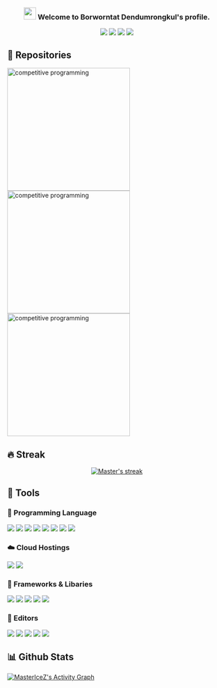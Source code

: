 <h3 align="center">
  <img src="https://media.giphy.com/media/hvRJCLFzcasrR4ia7z/giphy.gif" width="28">
  Welcome to Borworntat Dendumrongkul's profile.
</h3>
<p align="center">
<a href="https://instagram.com/iicxx.exe"><img src="https://img.shields.io/badge/iicxx.exe_-%23E4405F.svg?style=for-the-badge&logo=Instagram&logoColor=white"></a>
<a href="https://twitter.com/_ibwt"><img src="https://img.shields.io/badge/_ibwt-%231DA1F2.svg?style=for-the-badge&logo=Twitter&logoColor=white"></a>
<a href="mailto:borworntat.d@gmail.com"><img src="https://img.shields.io/badge/Gmail-D14836?style=for-the-badge&logo=gmail&logoColor=white"></a>
<a href="https://facebook.com/borworntat.d"><img src="https://img.shields.io/badge/Facebook-%231877F2.svg?style=for-the-badge&logo=Facebook&logoColor=white"></a>
</p>

## 📕 Repositories
<p align="left">
<a href="https://github.com/mastericez/posn-buu"><img width="282" src="https://denvercoder1-github-readme-stats.vercel.app/api/pin/?username=mastericez&repo=posn_buu&theme=react&bg_color=1F222E&title_color=F85D7F&icon_color=F8D866&hide_border=true&show_icons=false" alt="competitive programming"></a>
<a href="https://github.com/mastericez/sorting-hat"><img width="282" src="https://denvercoder1-github-readme-stats.vercel.app/api/pin/?username=mastericez&repo=sorting-hat&theme=react&bg_color=1F222E&title_color=F85D7F&icon_color=F8D866&hide_border=true&show_icons=false" alt="competitive programming"></a>
<a href="https://github.com/mastericez/programming-task-tier"><img width="282" src="https://denvercoder1-github-readme-stats.vercel.app/api/pin/?username=mastericez&repo=programming-task-tier&theme=react&bg_color=1F222E&title_color=F85D7F&icon_color=F8D866&hide_border=true&show_icons=false" alt="competitive programming"></a>
</p>

## 🔥 Streak
<p align="center">
  <a href="https://github.com/DenverCoder1/github-readme-streak-stats">
    <img alt="Master's streak" src="https://github-readme-streak-stats.herokuapp.com/?user=MasterIceZ&theme=monokai-metallian&hide_border=true"/>
  </a>
</p>

## :wrench: Tools

### :page_facing_up: Programming Language
<p align="left">
<img src="https://img.shields.io/badge/typescript-%23007ACC.svg?style=for-the-badge&logo=typescript&logoColor=white">
<img src="https://img.shields.io/badge/python-%2314354C.svg?style=for-the-badge&logo=python&logoColor=white)">
<img src="https://img.shields.io/badge/c-%2300599C.svg?style=for-the-badge&logo=c&logoColor=white">
<img src="https://img.shields.io/badge/c++-%2300599C.svg?style=for-the-badge&logo=c%2B%2B&logoColor=white">
<img src="https://img.shields.io/badge/c%23-%23239120.svg?style=for-the-badge&logo=c-sharp&logoColor=white">
<img src="https://img.shields.io/badge/markdown-%23000000.svg?style=for-the-badge&logo=markdown&logoColor=white">
<img src="https://img.shields.io/badge/shell_script-%23121011.svg?style=for-the-badge&logo=gnu-bash&logoColor=white">
<img src="https://img.shields.io/badge/latex-%23008080.svg?style=for-the-badge&logo=latex&logoColor=white">
</p>

### :cloud: Cloud Hostings
<p align="left">
	<img src="https://img.shields.io/badge/vercel-%23000000.svg?style=for-the-badge&logo=vercel&logoColor=white">
	<img src="https://img.shields.io/badge/Repl.it-%230D101E.svg?style=for-the-badge&logo=replit&logoColor=white">
</p>

### :triangular_flag_on_post: Frameworks & Libaries
<p align="left">
	<img src="https://img.shields.io/badge/flask-%23000.svg?style=for-the-badge&logo=flask&logoColor=white">
	<img src="https://img.shields.io/badge/Next-black?style=for-the-badge&logo=next.js&logoColor=white">
	<img src="https://img.shields.io/badge/pandas-%23150458.svg?style=for-the-badge&logo=pandas&logoColor=white">
	<img src="https://img.shields.io/badge/numpy-%23013243.svg?style=for-the-badge&logo=numpy&logoColor=white">
	<img src="https://img.shields.io/badge/unity-%23000000.svg?style=for-the-badge&logo=unity&logoColor=white">
</p>

### :notebook_with_decorative_cover: Editors
<p align="left">
	<img src="https://img.shields.io/badge/VisualStudioCode-0078d7.svg?style=for-the-badge&logo=visual-studio-code&logoColor=white">
	<img src="https://img.shields.io/badge/IntelliJIDEA-000000.svg?style=for-the-badge&logo=intellij-idea&logoColor=white">
	<img src="https://img.shields.io/badge/VIM-%2311AB00.svg?style=for-the-badge&logo=vim&logoColor=white">
	<img src="https://img.shields.io/badge/sublime_text-%23575757.svg?style=for-the-badge&logo=sublime-text&logoColor=important">
	<img src="https://img.shields.io/badge/Atom-%2366595C.svg?style=for-the-badge&logo=atom&logoColor=white">
</p>

## 📊 Github Stats
<a href="https://github.com/ashutosh00710/github-readme-activity-graph"><img alt="MasterIceZ's Activity Graph" src="https://activity-graph.herokuapp.com/graph?username=MasterIceZ&bg_color=1F222E&color=F8D866&line=F85D7F&point=FFFFFF&hide_border=true" /></a>

<!--
Logos: https://github.com/Ileriayo/markdown-badges
Graphs& Streak: https://github.com/DenverCoder1/DenverCoder1/blob/master/README.md
-->
